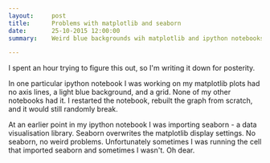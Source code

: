 ```yaml
---
layout:     post
title:      Problems with matplotlib and seaborn
date:       25-10-2015 12:00:00
summary:    Weird blue backgrounds wih matplotlib and ipython notebooks

---
```


I spent an hour trying to figure this out, so I'm writing it down for posterity.

In one particular ipython notebook I was working on my matplotlib plots had no axis lines, a light blue background, and a grid. None of my other notebooks had it. I restarted the notebook,  rebuilt the graph from scratch, and it would still randomly break.

At an earlier point in my ipython notebook I was importing seaborn - a data visualisation library. Seaborn overwrites the matplotlib display settings. No seaborn, no weird problems. Unfortunately sometimes I was running the cell that imported seaborn and sometimes I wasn't. Oh dear.